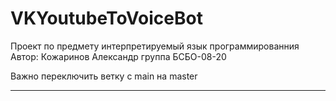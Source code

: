# VKYoutubeToVoiceBot
Проект по предмету интерпретируемый язык программированния
Автор: Кожаринов Александр группа БСБО-08-20

Важно переключить ветку с main на master
_________________
